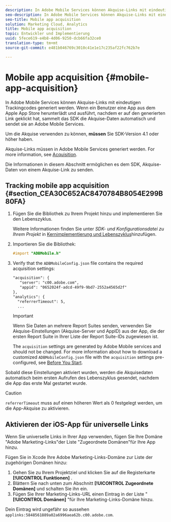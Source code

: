 ```yaml
---
description: In Adobe Mobile Services können Akquise-Links mit eindeutigen Trackingcodes generiert werden. Wenn ein Benutzer eine App aus dem Apple App Store herunterlädt und ausführt, nachdem er auf den generierten Link geklickt hat, sammelt das SDK die Akquise-Daten automatisch und sendet sie an Adobe Mobile Services.
seo-description: In Adobe Mobile Services können Akquise-Links mit eindeutigen Trackingcodes generiert werden. Wenn ein Benutzer eine App aus dem Apple App Store herunterlädt und ausführt, nachdem er auf den generierten Link geklickt hat, sammelt das SDK die Akquise-Daten automatisch und sendet sie an Adobe Mobile Services.
seo-title: Mobile app acquisition
solution: Marketing Cloud, Analytics
title: Mobile app acquisition
topic: Entwickler und Implementierung
uuid: 5fece619-e4b8-4d06-9250-dcb66fa32ce0
translation-type: tm+mt
source-git-commit: e481b046769c3010c41e1e17c235af22fc762b7e

---
```



# Mobile app acquisition {#mobile-app-acquisition}

In Adobe Mobile Services können Akquise-Links mit eindeutigen Trackingcodes generiert werden. Wenn ein Benutzer eine App aus dem Apple App Store herunterlädt und ausführt, nachdem er auf den generierten Link geklickt hat, sammelt das SDK die Akquise-Daten automatisch und sendet sie an Adobe Mobile Services.

Um die Akquise verwenden zu können, **müssen** Sie SDK-Version 4.1 oder höher haben.

Akquise-Links müssen in Adobe Mobile Services generiert werden. For more information, see [Acquisition](/help/using/acquisition-main/acquisition-main.md).

Die Informationen in diesem Abschnitt ermöglichen es dem SDK, Akquise-Daten von einem Akquise-Link zu senden.

## Tracking mobile app acquisition {#section_CEA30C652AC8470784B8054E299B80FA}

1. Fügen Sie die Bibliothek zu Ihrem Projekt hinzu und implementieren Sie den Lebenszyklus.

   Weitere Informationen finden Sie unter *SDK- und Konfigurationsdatei zu Ihrem Projekt* in [Kernimplementierung und Lebenszyklus](/help/ios/getting-started/dev-qs.md)hinzufügen.
1. Importieren Sie die Bibliothek:

   ```objective-c
   #import "ADBMobile.h"
   ```

1. Verify that the `ADBMobileConfig.json` file contains the required acquisition settings:

   ```xml
   "acquisition": { 
      "server": "c00.adobe.com", 
      "appid": "0652024f-adcd-49f9-9bd7-2552a4565d2f" 
   }, 
   "analytics": { 
     "referrerTimeout": 5, 
     ...
   ```

   >[!IMPORTANT]
   >
   >Wenn Sie Daten an mehrere Report Suites senden, verwenden Sie Akquise-Einstellungen (Akquise-Server und AppID) aus der App, die der ersten Report Suite in Ihrer Liste der Report Suite-IDs zugewiesen ist.

   The `acquisition` settings are generated by Adobe Mobile services and should not be changed. For more information about how to download a customized `ADBMobileConfig.json` file with the `acquisition` settings pre-configured, see [Before You Start](/help/ios/getting-started/requirements.md).

Sobald diese Einstellungen aktiviert wurden, werden die Akquisedaten automatisch beim ersten Aufrufen des Lebenszyklus gesendet, nachdem die App das erste Mal gestartet wurde.

>[!CAUTION]
>
>`referrerTimeout`  muss auf einen höheren Wert als 0 festgelegt werden, um die App-Akquise zu aktivieren.

## Aktivieren der iOS-App für universelle Links

Wenn Sie universelle Links in Ihrer App verwenden, fügen Sie Ihre Domäne "Adobe Marketing-Links"der Liste "Zugeordnete Domänen"für Ihre App hinzu.

Fügen Sie in Xcode Ihre Adobe Marketing-Links-Domäne zur Liste der zugehörigen Domänen hinzu:

1. Gehen Sie zu Ihrem Projektziel und klicken Sie auf die Registerkarte **[!UICONTROL Funktionen]** .
2. Blättern Sie nach unten zum Abschnitt **[!UICONTROL Zugeordnete Domänen]** und schalten Sie ihn ein.
3. Fügen Sie Ihrer Marketing-Links-URL einen Eintrag in der Liste " **[!UICONTROL Domänen]** "für Ihre Marketing-Links-Domäne hinzu.

Dein Eintrag wird ungefähr so aussehen `applinks:5848561889a02a6996aea62b.c00.adobe.com`.
